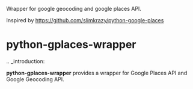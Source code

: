 Wrapper for google geocoding and google places API. 

Inspired by https://github.com/slimkrazy/python-google-places

python-gplaces-wrapper
=======================

.. _introduction:

**python-gplaces-wrapper** provides a wrapper for Google Places API and Google Geocoding API.